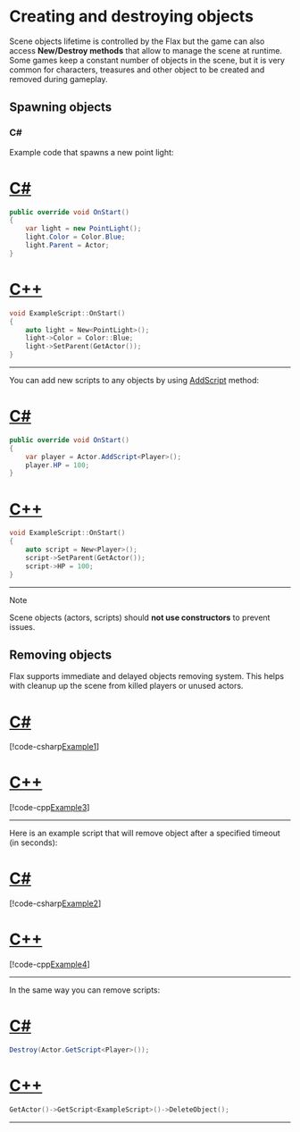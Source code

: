 # Creating and destroying objects

Scene objects lifetime is controlled by the Flax but the game can also access **New/Destroy methods** that allow to manage the scene at runtime. Some games keep a constant number of objects in the scene, but it is very common for characters, treasures and other object to be created and removed during gameplay.

## Spawning objects

### C#
Example code that spawns a new point light:

# [C#](#tab/code-csharp)
```cs
public override void OnStart()
{
    var light = new PointLight();
    light.Color = Color.Blue;
    light.Parent = Actor;
}
```
# [C++](#tab/code-cpp)
```cpp
void ExampleScript::OnStart()
{
    auto light = New<PointLight>();
    light->Color = Color::Blue;
    light->SetParent(GetActor());
}
```
***

You can add new scripts to any objects by using [AddScript](https://docs.flaxengine.com/api/FlaxEngine.Actor.html#FlaxEngine_Actor_AddScript_FlaxEngine_Script_) method:

# [C#](#tab/code-csharp)
```cs
public override void OnStart()
{
    var player = Actor.AddScript<Player>();
    player.HP = 100;
}
```
# [C++](#tab/code-cpp)
```cpp
void ExampleScript::OnStart()
{
    auto script = New<Player>();
    script->SetParent(GetActor());
    script->HP = 100;
}
```
***

> [!Note]
> Scene objects (actors, scripts) should **not use constructors** to prevent issues.

## Removing objects

Flax supports immediate and delayed objects removing system. This helps with cleanup up the scene from killed players or unused actors.

# [C#](#tab/code-csharp)
[!code-csharp[Example1](code-examples/objects-lifetime.cs)]
# [C++](#tab/code-cpp)
[!code-cpp[Example3](code-examples/objects-lifetime.h)]
***

Here is an example script that will remove object after a specified timeout (in seconds):

# [C#](#tab/code-csharp)
[!code-csharp[Example2](code-examples/objects-lifetime-2.cs)]
# [C++](#tab/code-cpp)
[!code-cpp[Example4](code-examples/objects-lifetime-2.h)]
***

In the same way you can remove scripts:

# [C#](#tab/code-csharp)
```cs
Destroy(Actor.GetScript<Player>());
```
# [C++](#tab/code-cpp)
```cpp
GetActor()->GetScript<ExampleScript>()->DeleteObject();
```
***
